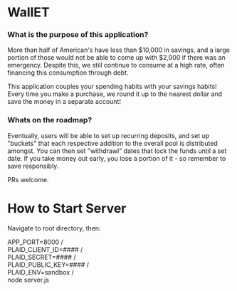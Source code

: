 # WallET

### What is the purpose of this application?

More than half of American's have less than $10,000 in savings, and a large portion of those would not be able to come up with $2,000 if there was an emergency. Despite this, we still continue to consume at a high rate, often financing this consumption through debt.

This application couples your spending habits with your savings habits! Every time you make a purchase, we round it up to the nearest dollar and save the money in a separate account!

### Whats on the roadmap?

Eventually, users will be able to set up recurring deposits, and set up "buckets" that each respective addition to the overall pool is distributed amongst. You can then set "withdrawl" dates that lock the funds until a set date. If you take money out early, you lose a portion of it - so remember to save responsibly. 

PRs welcome.

# How to Start Server

Navigate to root directory, then:

APP_PORT=8000 /\
PLAID_CLIENT_ID=#### /\
PLAID_SECRET=#### /\
PLAID_PUBLIC_KEY=#### /\
PLAID_ENV=sandbox /\
node server.js
